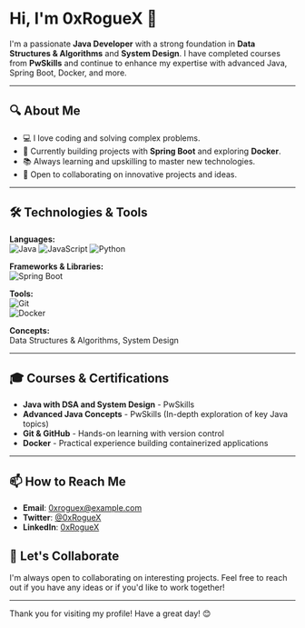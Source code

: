 # Hi, I'm 0xRogueX 👋

I'm a passionate **Java Developer** with a strong foundation in **Data Structures & Algorithms** and **System Design**. I have completed courses from **PwSkills** and continue to enhance my expertise with advanced Java, Spring Boot, Docker, and more.

---

## 🔍 About Me

- 💻 I love coding and solving complex problems.
- 🚀 Currently building projects with **Spring Boot** and exploring **Docker**.
- 📚 Always learning and upskilling to master new technologies.
- 🤝 Open to collaborating on innovative projects and ideas.

---

## 🛠️ Technologies & Tools

**Languages:**  
![Java](https://img.shields.io/badge/Java-ED8B00?style=flat&logo=java&logoColor=white)
![JavaScript](https://img.shields.io/badge/Java-ED8B00?style=flat&logo=javascript&logoColor=white)
![Python](https://img.shields.io/badge/Java-ED8B00?style=flat&logo=python&logoColor=white)

**Frameworks & Libraries:**  
![Spring Boot](https://img.shields.io/badge/Spring%20Boot-6DB33F?style=flat&logo=spring&logoColor=white)

**Tools:**  
![Git](https://img.shields.io/badge/Git-F05032?style=flat&logo=git&logoColor=white)  
![Docker](https://img.shields.io/badge/Docker-2496ED?style=flat&logo=docker&logoColor=white)

**Concepts:**  
Data Structures & Algorithms, System Design

---

## 🎓 Courses & Certifications

- **Java with DSA and System Design** - PwSkills
- **Advanced Java Concepts** - PwSkills (In-depth exploration of key Java topics)
- **Git & GitHub** - Hands-on learning with version control
- **Docker** - Practical experience building containerized applications

---

## 📫 How to Reach Me

- **Email**: 0xroguex@example.com
- **Twitter**: [@0xRogueX](https://twitter.com/0xRogueX)
- **LinkedIn**: [0xRogueX](https://www.linkedin.com/in/vivekdadhaniya/)

## 🤝 Let's Collaborate

I'm always open to collaborating on interesting projects. Feel free to reach out if you have any ideas or if you'd like to work together!

---

Thank you for visiting my profile! Have a great day! 😊
